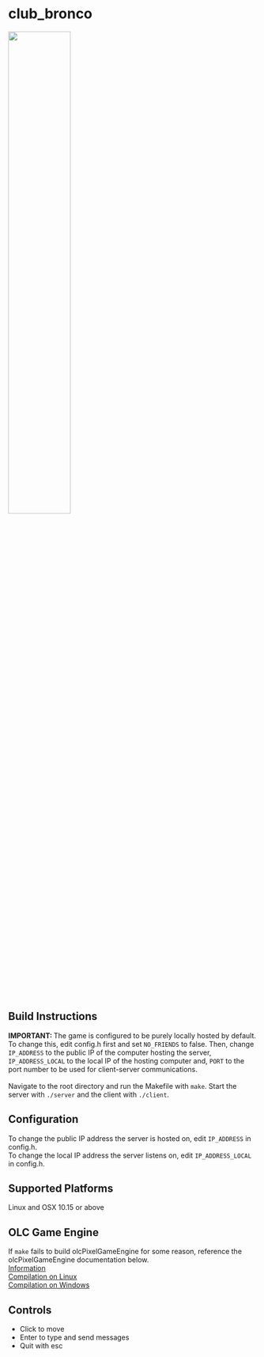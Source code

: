 <h1>club_bronco</h1>
<img src=https://cdn.discordapp.com/attachments/750527778062991404/779156385283702804/unknown.png height=50% width=50%>
<h2>Build Instructions</h2>
<p>
  <strong>IMPORTANT: </strong>The game is configured to be purely locally hosted by default. To change this, edit config.h first and set <code>NO_FRIENDS</code> to false. Then, change <code>IP_ADDRESS</code> to the public IP of the computer hosting the server, <code>IP_ADDRESS_LOCAL</code> to the local IP of the hosting computer and, <code>PORT</code> to the port number to be used for client-server communications.<br><br>
  Navigate to the root directory and run the Makefile with <code>make</code>. Start the server with <code>./server</code> and the client with <code>./client</code>.
</p>
<h2>Configuration</h2>
<p>
  To change the public IP address the server is hosted on, edit <code>IP_ADDRESS</code> in config.h.<br>
  To change the local IP address the server listens on, edit <code>IP_ADDRESS_LOCAL</code> in config.h.
</p>
<h2>Supported Platforms</h2>
<p>
  Linux and OSX 10.15 or above<br>
</p>
<h2>OLC Game Engine</h2>
If <code>make</code> fails to build olcPixelGameEngine for some reason, reference the olcPixelGameEngine documentation below.<br>
<a href="https://github.com/OneLoneCoder/olcPixelGameEngine/wiki">Information</a>
<br>
<a href="https://github.com/OneLoneCoder/olcPixelGameEngine/wiki/Compiling-on-Linux">Compilation on Linux</a>
<br>
<a href="https://github.com/OneLoneCoder/olcPixelGameEngine/wiki/Compiling-with-Visual-Studio">Compilation on Windows</a>
<h2>Controls</h2>
<ul>
  <li>Click to move</li>
  <li>Enter to type and send messages</li>
  <li>Quit with esc</li>
</ul>
